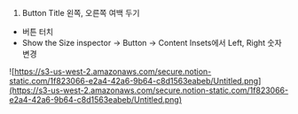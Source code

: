 1. Button Title 왼쪽, 오른쪽 여백 두기
- 버튼 터치
- Show the Size inspector → Button → Content Insets에서 Left, Right 숫자 변경

![https://s3-us-west-2.amazonaws.com/secure.notion-static.com/1f823066-e2a4-42a6-9b64-c8d1563eabeb/Untitled.png](https://s3-us-west-2.amazonaws.com/secure.notion-static.com/1f823066-e2a4-42a6-9b64-c8d1563eabeb/Untitled.png)
